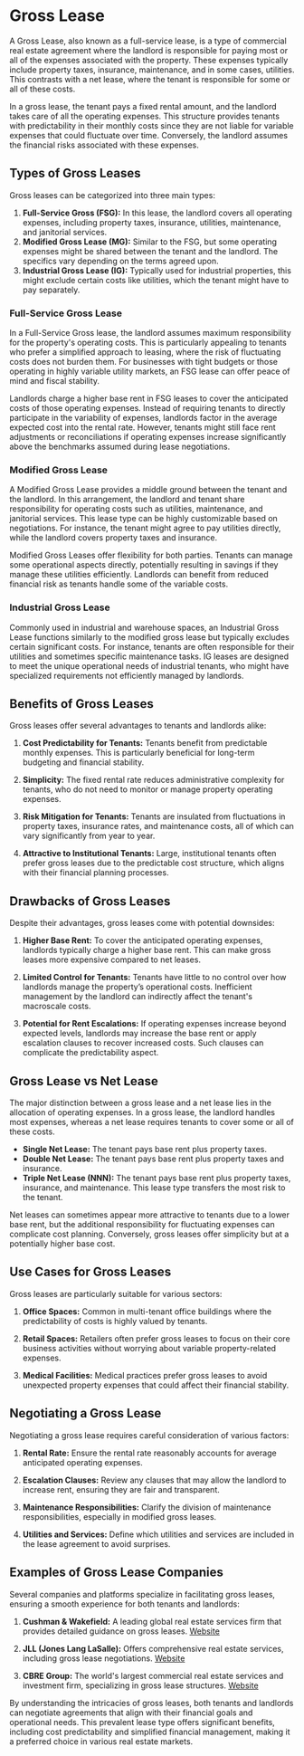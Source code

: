 # Gross Lease

A Gross Lease, also known as a full-service lease, is a type of commercial real estate agreement where the landlord is responsible for paying most or all of the expenses associated with the property. These expenses typically include property taxes, insurance, maintenance, and in some cases, utilities. This contrasts with a net lease, where the tenant is responsible for some or all of these costs.

In a gross lease, the tenant pays a fixed rental amount, and the landlord takes care of all the operating expenses. This structure provides tenants with predictability in their monthly costs since they are not liable for variable expenses that could fluctuate over time. Conversely, the landlord assumes the financial risks associated with these expenses.

## Types of Gross Leases

Gross leases can be categorized into three main types:
1. **Full-Service Gross (FSG):** In this lease, the landlord covers all operating expenses, including property taxes, insurance, utilities, maintenance, and janitorial services.
2. **Modified Gross Lease (MG):** Similar to the FSG, but some operating expenses might be shared between the tenant and the landlord. The specifics vary depending on the terms agreed upon.
3. **Industrial Gross Lease (IG):** Typically used for industrial properties, this might exclude certain costs like utilities, which the tenant might have to pay separately.

### Full-Service Gross Lease

In a Full-Service Gross lease, the landlord assumes maximum responsibility for the property's operating costs. This is particularly appealing to tenants who prefer a simplified approach to leasing, where the risk of fluctuating costs does not burden them. For businesses with tight budgets or those operating in highly variable utility markets, an FSG lease can offer peace of mind and fiscal stability.

Landlords charge a higher base rent in FSG leases to cover the anticipated costs of those operating expenses. Instead of requiring tenants to directly participate in the variability of expenses, landlords factor in the average expected cost into the rental rate. However, tenants might still face rent adjustments or reconciliations if operating expenses increase significantly above the benchmarks assumed during lease negotiations.

### Modified Gross Lease

A Modified Gross Lease provides a middle ground between the tenant and the landlord. In this arrangement, the landlord and tenant share responsibility for operating costs such as utilities, maintenance, and janitorial services. This lease type can be highly customizable based on negotiations. For instance, the tenant might agree to pay utilities directly, while the landlord covers property taxes and insurance.

Modified Gross Leases offer flexibility for both parties. Tenants can manage some operational aspects directly, potentially resulting in savings if they manage these utilities efficiently. Landlords can benefit from reduced financial risk as tenants handle some of the variable costs.

### Industrial Gross Lease

Commonly used in industrial and warehouse spaces, an Industrial Gross Lease functions similarly to the modified gross lease but typically excludes certain significant costs. For instance, tenants are often responsible for their utilities and sometimes specific maintenance tasks. IG leases are designed to meet the unique operational needs of industrial tenants, who might have specialized requirements not efficiently managed by landlords.

## Benefits of Gross Leases

Gross leases offer several advantages to tenants and landlords alike:

1. **Cost Predictability for Tenants:** Tenants benefit from predictable monthly expenses. This is particularly beneficial for long-term budgeting and financial stability.
   
2. **Simplicity:** The fixed rental rate reduces administrative complexity for tenants, who do not need to monitor or manage property operating expenses.
   
3. **Risk Mitigation for Tenants:** Tenants are insulated from fluctuations in property taxes, insurance rates, and maintenance costs, all of which can vary significantly from year to year.
   
4. **Attractive to Institutional Tenants:** Large, institutional tenants often prefer gross leases due to the predictable cost structure, which aligns with their financial planning processes.

## Drawbacks of Gross Leases

Despite their advantages, gross leases come with potential downsides:

1. **Higher Base Rent:** To cover the anticipated operating expenses, landlords typically charge a higher base rent. This can make gross leases more expensive compared to net leases.
   
2. **Limited Control for Tenants:** Tenants have little to no control over how landlords manage the property’s operational costs. Inefficient management by the landlord can indirectly affect the tenant's macroscale costs.
   
3. **Potential for Rent Escalations:** If operating expenses increase beyond expected levels, landlords may increase the base rent or apply escalation clauses to recover increased costs. Such clauses can complicate the predictability aspect.

## Gross Lease vs Net Lease

The major distinction between a gross lease and a net lease lies in the allocation of operating expenses. In a gross lease, the landlord handles most expenses, whereas a net lease requires tenants to cover some or all of these costs.

- **Single Net Lease:** The tenant pays base rent plus property taxes.
- **Double Net Lease:** The tenant pays base rent plus property taxes and insurance.
- **Triple Net Lease (NNN):** The tenant pays base rent plus property taxes, insurance, and maintenance. This lease type transfers the most risk to the tenant.

Net leases can sometimes appear more attractive to tenants due to a lower base rent, but the additional responsibility for fluctuating expenses can complicate cost planning. Conversely, gross leases offer simplicity but at a potentially higher base cost.

## Use Cases for Gross Leases

Gross leases are particularly suitable for various sectors:

1. **Office Spaces:** Common in multi-tenant office buildings where the predictability of costs is highly valued by tenants.
   
2. **Retail Spaces:** Retailers often prefer gross leases to focus on their core business activities without worrying about variable property-related expenses.
   
3. **Medical Facilities:** Medical practices prefer gross leases to avoid unexpected property expenses that could affect their financial stability.

## Negotiating a Gross Lease

Negotiating a gross lease requires careful consideration of various factors:

1. **Rental Rate:** Ensure the rental rate reasonably accounts for average anticipated operating expenses.
   
2. **Escalation Clauses:** Review any clauses that may allow the landlord to increase rent, ensuring they are fair and transparent.
   
3. **Maintenance Responsibilities:** Clarify the division of maintenance responsibilities, especially in modified gross leases.
   
4. **Utilities and Services:** Define which utilities and services are included in the lease agreement to avoid surprises.

## Examples of Gross Lease Companies

Several companies and platforms specialize in facilitating gross leases, ensuring a smooth experience for both tenants and landlords:

1. **Cushman & Wakefield:** A leading global real estate services firm that provides detailed guidance on gross leases. [Website](https://www.cushmanwakefield.com)
   
2. **JLL (Jones Lang LaSalle):** Offers comprehensive real estate services, including gross lease negotiations. [Website](https://www.us.jll.com/)

3. **CBRE Group:** The world's largest commercial real estate services and investment firm, specializing in gross lease structures. [Website](https://www.cbre.com)

By understanding the intricacies of gross leases, both tenants and landlords can negotiate agreements that align with their financial goals and operational needs. This prevalent lease type offers significant benefits, including cost predictability and simplified financial management, making it a preferred choice in various real estate markets.